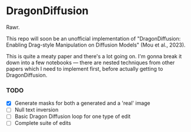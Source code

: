 # DragonDiffusion

Rawr.

This repo will soon be an unofficial implementation of "DragonDiffusion: Enabling Drag-style Manipulation on Diffusion Models" (Mou et al., 2023).

This is quite a meaty paper and there's a lot going on. I'm gonna break it down into a few notebooks — there are nested techniques from other papers which I need to implement first, before actually getting to DragonDiffusion.

### TODO
- [x] Generate masks for both a generated and a 'real' image
- [ ] Null text inversion
- [ ] Basic Dragon Diffusion loop for one type of edit 
- [ ] Complete suite of edits
